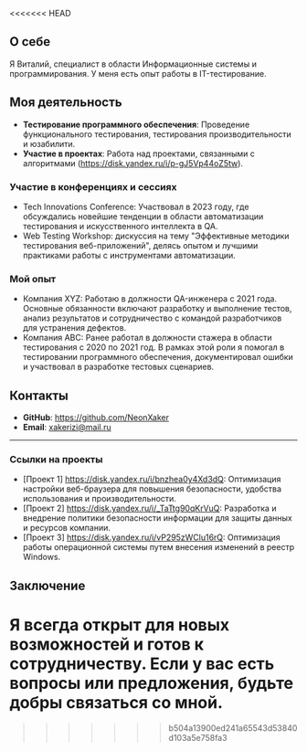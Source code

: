
<<<<<<< HEAD
## О себе
Я Виталий, специалист в области Информационные системы и программирования. У меня есть опыт работы в IT-тестирование. 

## Моя деятельность
- **Тестирование программного обеспечения**: Проведение функционального тестирования, тестирования производительности и юзабилити.
- **Участие в проектах**: Работа над проектами, связанными с алгоритмами (https://disk.yandex.ru/i/p-gJ5Vp44oZ5tw).

### Участие в конференциях и сессиях
- Tech Innovations Conference: Участвовал в 2023 году, где обсуждались новейшие тенденции в области автоматизации тестирования и искусственного интеллекта в QA.
- Web Testing Workshop: дискуссия на тему "Эффективные методики тестирования веб-приложений", делясь опытом и лучшими практиками работы с инструментами автоматизации.

### Мой опыт
- Компания XYZ: Работаю в должности QA-инженера с 2021 года. Основные обязанности включают разработку и выполнение тестов, анализ результатов и сотрудничество с командой разработчиков для устранения дефектов.
- Компания ABC: Ранее работал в должности стажера в области тестирования с 2020 по 2021 год. В рамках этой роли я помогал в тестировании программного обеспечения, документировал ошибки и участвовал в разработке тестовых сценариев.

## Контакты
- **GitHub**: https://github.com/NeonXaker
- **Email**: xakerizi@mail.ru

---

### Ссылки на проекты
- [Проект 1] https://disk.yandex.ru/i/bnzhea0y4Xd3dQ: Оптимизация настройки веб-браузера для повышения безопасности, удобства использования и производительности.
- [Проект 2] https://disk.yandex.ru/i/_TaTtg90qKrVuQ: Разработка и внедрение политики безопасности информации для защиты данных и ресурсов компании.
- [Проект 3] https://disk.yandex.ru/i/vP295zWClu16rQ: Оптимизация работы операционной системы путем внесения изменений в реестр Windows.

## Заключение
Я всегда открыт для новых возможностей и готов к сотрудничеству. Если у вас есть вопросы или предложения, будьте добры связаться со мной.
=======
>>>>>>> b504a13900ed241a65543d53840d103a5e758fa3
